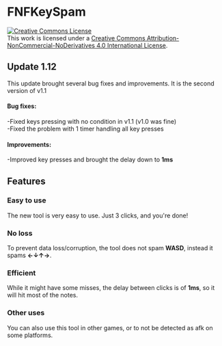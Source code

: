 # FNFKeySpam
 
<a rel="license" href="http://creativecommons.org/licenses/by-nc-nd/4.0/"><img alt="Creative Commons License" style="border-width:0" src="https://i.creativecommons.org/l/by-nc-nd/4.0/88x31.png" /></a><br />This work is licensed under a <a rel="license" href="http://creativecommons.org/licenses/by-nc-nd/4.0/">Creative Commons Attribution-NonCommercial-NoDerivatives 4.0 International License</a>.

<h2>Update 1.12</h2>
This update brought several bug fixes and improvements.
It is the second version of v1.1

<h4>Bug fixes:</h4>
-Fixed keys pressing with no condition in v1.1 (v1.0 was fine)<br/>
-Fixed the problem with 1 timer handling all key presses

<h4>Improvements:</h4>
-Improved key presses and brought the delay down to <b>1ms</b>

<h2>Features</h2>

<h3>Easy to use</h3>
The new tool is very easy to use. Just 3 clicks, and you're done!

<h3>No loss</h3>
To prevent data loss/corruption, the tool does not spam <b>WASD</b>, instead it spams <b>←↓↑→</b>.

<h3>Efficient</h3>
While it might have some misses, the delay between clicks is of <b>1ms</b>, so it will hit most of the notes.

<h3>Other uses</h3>
You can also use this tool in other games, or to not be detected as afk on some platforms.